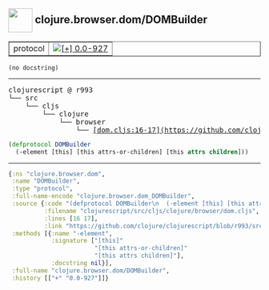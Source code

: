 ## <img width="48px" valign="middle" src="http://i.imgur.com/Hi20huC.png"> clojure.browser.dom/DOMBuilder

 <table border="1">
<tr>
<td>protocol</td>
<td><a href="https://github.com/cljsinfo/api-refs/tree/0.0-927"><img valign="middle" alt="[+] 0.0-927" src="https://img.shields.io/badge/+-0.0--927-lightgrey.svg"></a> </td>
</tr>
</table>

 <samp>
</samp>

```
(no docstring)
```

---

 <pre>
clojurescript @ r993
└── src
    └── cljs
        └── clojure
            └── browser
                └── <ins>[dom.cljs:16-17](https://github.com/clojure/clojurescript/blob/r993/src/cljs/clojure/browser/dom.cljs#L16-L17)</ins>
</pre>

```clj
(defprotocol DOMBuilder
  (-element [this] [this attrs-or-children] [this attrs children]))
```


---

```clj
{:ns "clojure.browser.dom",
 :name "DOMBuilder",
 :type "protocol",
 :full-name-encode "clojure.browser.dom_DOMBuilder",
 :source {:code "(defprotocol DOMBuilder\n  (-element [this] [this attrs-or-children] [this attrs children]))",
          :filename "clojurescript/src/cljs/clojure/browser/dom.cljs",
          :lines [16 17],
          :link "https://github.com/clojure/clojurescript/blob/r993/src/cljs/clojure/browser/dom.cljs#L16-L17"},
 :methods [{:name "-element",
            :signature ["[this]"
                        "[this attrs-or-children]"
                        "[this attrs children]"],
            :docstring nil}],
 :full-name "clojure.browser.dom/DOMBuilder",
 :history [["+" "0.0-927"]]}

```
